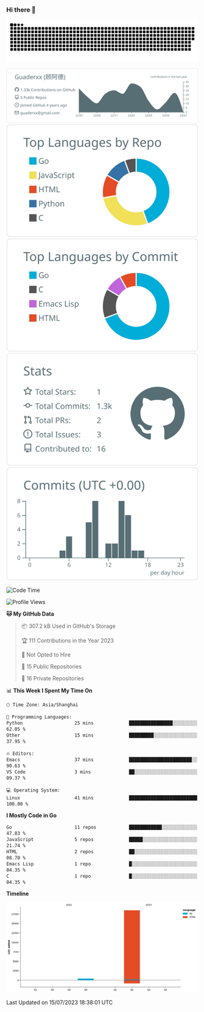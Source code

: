 ### Hi there 👋

<picture>
  <source media="(prefers-color-scheme: dark)" srcset="https://raw.githubusercontent.com/Guaderxx/Guaderxx/output/github-snake-dark.svg">
  <source media="(prefers-color-scheme: light)" srcset="https://raw.githubusercontent.com/Guaderxx/Guaderxx/output/github-snake.svg">
  <img alt="github-snake" src="https://raw.githubusercontent.com/Guaderxx/Guaderxx/output/github-snake.svg">
</picture>

<div align="center">


![](https://raw.githubusercontent.com/Guaderxx/Guaderxx/main/profile-summary-card-output/default/0-profile-details.svg)
![](https://raw.githubusercontent.com/Guaderxx/Guaderxx/main/profile-summary-card-output/default/1-repos-per-language.svg)
![](https://raw.githubusercontent.com/Guaderxx/Guaderxx/main/profile-summary-card-output/default/2-most-commit-language.svg)
![](https://raw.githubusercontent.com/Guaderxx/Guaderxx/main/profile-summary-card-output/default/3-stats.svg)
![](https://raw.githubusercontent.com/Guaderxx/Guaderxx/main/profile-summary-card-output/default/4-productive-time.svg)


</div>

<!--START_SECTION:waka-->
![Code Time](http://img.shields.io/badge/Code%20Time-156%20hrs%208%20mins-blue)

![Profile Views](http://img.shields.io/badge/Profile%20Views-7-blue)

**🐱 My GitHub Data** 

> 📦 307.2 kB Used in GitHub's Storage 
 > 
> 🏆 111 Contributions in the Year 2023
 > 
> 🚫 Not Opted to Hire
 > 
> 📜 15 Public Repositories 
 > 
> 🔑 16 Private Repositories 
 > 
📊 **This Week I Spent My Time On** 

```text
🕑︎ Time Zone: Asia/Shanghai

💬 Programming Languages: 
Python                   25 mins             ████████████████░░░░░░░░░   62.05 % 
Other                    15 mins             █████████░░░░░░░░░░░░░░░░   37.95 % 

🔥 Editors: 
Emacs                    37 mins             ███████████████████████░░   90.63 % 
VS Code                  3 mins              ██░░░░░░░░░░░░░░░░░░░░░░░   09.37 % 

💻 Operating System: 
Linux                    41 mins             █████████████████████████   100.00 % 
```

**I Mostly Code in Go** 

```text
Go                       11 repos            ████████████░░░░░░░░░░░░░   47.83 % 
JavaScript               5 repos             █████░░░░░░░░░░░░░░░░░░░░   21.74 % 
HTML                     2 repos             ██░░░░░░░░░░░░░░░░░░░░░░░   08.70 % 
Emacs Lisp               1 repo              █░░░░░░░░░░░░░░░░░░░░░░░░   04.35 % 
C                        1 repo              █░░░░░░░░░░░░░░░░░░░░░░░░   04.35 % 
```



**Timeline**

![Lines of Code chart](https://raw.githubusercontent.com/Guaderxx/Guaderxx/main/assets/bar_graph.png)


 Last Updated on 15/07/2023 18:38:01 UTC
<!--END_SECTION:waka-->
